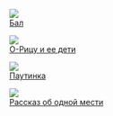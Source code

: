 ![](/books/prose_contemporary/Рюноскэ%20Акутагава/Бал.jpg)  
[Бал](/books/prose_contemporary/Рюноскэ%20Акутагава/Бал)

![](/books/prose_contemporary/Рюноскэ%20Акутагава/О-Рицу%20и%20ее%20дети.jpg)  
[О-Рицу и ее дети](/books/prose_contemporary/Рюноскэ%20Акутагава/О-Рицу%20и%20ее%20дети)

![](/books/prose_contemporary/Рюноскэ%20Акутагава/Паутинка.jpg)  
[Паутинка](/books/prose_contemporary/Рюноскэ%20Акутагава/Паутинка)

![](/books/prose_contemporary/Рюноскэ%20Акутагава/Рассказ%20об%20одной%20мести.jpg)  
[Рассказ об одной мести](/books/prose_contemporary/Рюноскэ%20Акутагава/Рассказ%20об%20одной%20мести)
